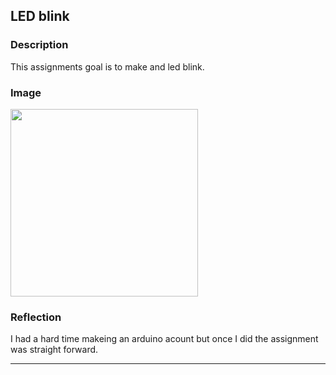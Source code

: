 ## LED blink

### Description
This assignments goal is to make and led blink.

### Image

<img src="Images/assembly.png" Width="300">

### Reflection

I had a hard time makeing an arduino acount but once I did the assignment was straight forward.

---

